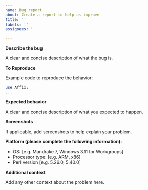 ```yaml
---
name: Bug report
about: Create a report to help us improve
title: ''
labels: ''
assignees: ''

---
```


**Describe the bug**

A clear and concise description of what the bug is.

**To Reproduce**

Example code to reproduce the behavior:

```perl
use Affix;
...
```

**Expected behavior**

A clear and concise description of what you expected to happen.

**Screenshots**

If applicable, add screenshots to help explain your problem.

**Platform (please complete the following information):**

 - OS: [e.g. Mandrake 7, Windows 3.11 for Workgroups]
 - Processor type: [e.g. ARM, x86]
 - Perl version [e.g. 5.26.0, 5.40.0]

**Additional context**

Add any other context about the problem here.
